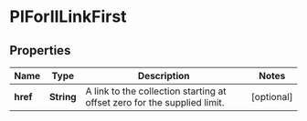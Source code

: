 
# PIForIILinkFirst

## Properties
Name | Type | Description | Notes
------------ | ------------- | ------------- | -------------
**href** | **String** | A link to the collection starting at offset zero for the supplied limit. |  [optional]



